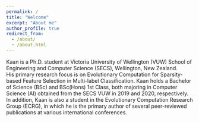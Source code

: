 ```yaml
---
permalink: /
title: "Welcome"
excerpt: "About me"
author_profile: true
redirect_from: 
  - /about/
  - /about.html
---
```

Kaan is a Ph.D. student at Victoria University of Wellington (VUW) School of Engineering and Computer Science (SECS), Wellington, New Zealand.\
His primary research focus is on Evolutionary Computation for Sparsity-based Feature Selection in Multi-label Classification. Kaan holds a Bachelor of Science (BSc) and BSc(Hons) 1st Class, both majoring in Computer Science (AI) obtained from the SECS VUW in 2019 and 2020, respectively.\
In addition, Kaan is also a student in the Evolutionary Computation Research Group (ECRG), in which he is the primary author of several peer-reviewed publications at various international conferences.